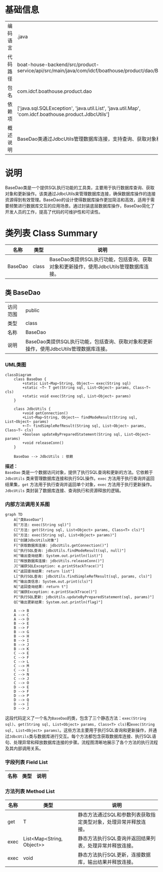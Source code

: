 # 基础信息

|      |      |
|------|------|
| 编码语言 | .java |
| 代码路径 | boat-house-backend/src/product-service/api/src/main/java/com/idcf/boathouse/product/dao/BaseDao.java |
| 包名 | com.idcf.boathouse.product.dao |
| 依赖项 | ['java.sql.SQLException', 'java.util.List', 'java.util.Map', 'com.idcf.boathouse.product.JdbcUtils'] |
| 概述说明 | BaseDao类通过JdbcUtils管理数据库连接，支持查询、获取对象和更新操作。 |

# 说明

BaseDao类是一个提供SQL执行功能的工具类，主要用于执行数据库查询、获取对象和更新操作。该类通过JdbcUtils来管理数据库连接，确保数据库操作的连接资源得到有效管理。BaseDao的设计使得数据库操作更加简洁和高效，适用于需要频繁进行数据库交互的应用场景。通过封装底层数据库操作，BaseDao简化了开发人员的工作，提高了代码的可维护性和可读性。

# 类列表 Class Summary

| 名称   | 类型  | 说明 |
|-------|------|-------------|
| BaseDao | class | BaseDao类提供SQL执行功能，包括查询、获取对象和更新操作，使用JdbcUtils管理数据库连接。 |



## 类 BaseDao

|      |      |
|------|------|
| 访问范围 | public |
| 类型 | class |
| 名称 | BaseDao |
| 说明 | BaseDao类提供SQL执行功能，包括查询、获取对象和更新操作，使用JdbcUtils管理数据库连接。 |


### UML类图

```mermaid
classDiagram
    class BaseDao {
        +static List~Map~String, Object~~ exec(String sql)
        +static ~T~ T get(String sql, List~Object~ params, Class~T~ cls)
        +static void exec(String sql, List~Object~ params)
    }

    class JdbcUtils {
        +void getConnection()
        +List~Map~String, Object~~ findModeResult(String sql, List~Object~ params)
        +~T~ findSimpleRefResult(String sql, List~Object~ params, Class~T~ cls)
        +boolean updateByPreparedStatement(String sql, List~Object~ params)
        +void releaseConn()
    }

    BaseDao --> JdbcUtils : 依赖
```

**描述：**  
`BaseDao` 类是一个数据访问对象，提供了执行SQL查询和更新的方法。它依赖于 `JdbcUtils` 类来管理数据库连接和执行SQL操作。`exec` 方法用于执行查询并返回结果集，`get` 方法用于执行查询并返回单个对象，`exec` 方法用于执行更新操作。`JdbcUtils` 类封装了数据库连接、查询执行和资源释放的逻辑。


### 内部方法调用关系图

```mermaid
graph TD
    A["类BaseDao"]
    B["方法: exec(String sql)"]
    C["方法: get(String sql, List<Object> params, Class<T> cls)"]
    D["方法: exec(String sql, List<Object> params)"]
    E["创建JdbcUtils对象"]
    F["获取数据库连接: jdbcUtils.getConnection()"]
    G["执行SQL查询: jdbcUtils.findModeResult(sql, null)"]
    H["输出查询结果: System.out.println(list)"]
    I["释放数据库连接: jdbcUtils.releaseConn()"]
    J["捕获SQLException: e.printStackTrace()"]
    K["返回查询结果: return list"]
    L["执行SQL查询: jdbcUtils.findSimpleRefResult(sql, params, cls)"]
    M["输出类信息: System.out.print(cls)"]
    N["返回查询结果: return t"]
    O["捕获Exception: e.printStackTrace()"]
    P["执行SQL更新: jdbcUtils.updateByPreparedStatement(sql, params)"]
    Q["输出更新结果: System.out.println(flag)"]

    A --> B
    A --> C
    A --> D
    B --> E
    B --> F
    B --> G
    B --> H
    B --> I
    B --> J
    B --> K
    C --> E
    C --> F
    C --> L
    C --> M
    C --> I
    C --> N
    C --> J
    C --> O
    D --> E
    D --> F
    D --> P
    D --> Q
    D --> I
    D --> J
```

这段代码定义了一个名为`BaseDao`的类，包含了三个静态方法：`exec(String sql)`、`get(String sql, List<Object> params, Class<T> cls)`和`exec(String sql, List<Object> params)`。这些方法主要用于执行SQL查询和更新操作，并通过`JdbcUtils`类与数据库进行交互。每个方法都包含获取数据库连接、执行SQL语句、处理异常和释放数据库连接的步骤。流程图清晰地展示了各个方法的执行流程及其内部调用关系。

### 字段列表 Field List

| 名称  | 类型  | 说明 |
|-------|-------|------|

### 方法列表 Method List

| 名称  | 类型  | 说明 |
|-------|-------|------|
| get | T | 静态方法通过SQL和参数列表获取指定类型对象，处理异常并释放连接。 |
| exec | List<Map<String, Object>> | 静态方法执行SQL查询并返回结果列表，处理异常并释放连接。 |
| exec | void | 静态方法执行SQL更新，连接数据库，输出结果并释放连接。 |




